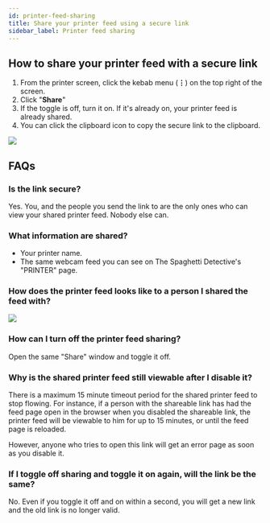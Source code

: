 ```yaml
---
id: printer-feed-sharing
title: Share your printer feed using a secure link
sidebar_label: Printer feed sharing
---
```


## How to share your printer feed with a secure link

1. From the printer screen, click the kebab menu (**⋮**) on the top right of the screen. 
1. Click "**Share**"
1. If the toggle is off, turn it on. If it's already on, your printer feed is already shared.
1. You can click the clipboard icon to copy the secure link to the clipboard.

![](/img/user_guides/helpdocs/printer-feed-sharing.gif)

## FAQs

### Is the link secure?

Yes. You, and the people you send the link to are the only ones who can view your shared printer feed. Nobody else can.

### What information are shared?

* Your printer name.
* The same webcam feed you can see on The Spaghetti Detective's "PRINTER" page.

### How does the printer feed looks like to a person I shared the feed with?

![](/img/user_guides/helpdocs/shared-printer-feed.jpg)

### How can I turn off the printer feed sharing?

Open the same "Share" window and toggle it off.

### Why is the shared printer feed still viewable after I disable it?

There is a maximum 15 minute timeout period for the shared printer feed to stop flowing. For instance, if a person with the shareable link has had the feed page open in the browser when you disabled the shareable link, the printer feed will be viewable to him for up to 15 minutes, or until the feed page is reloaded.

However, anyone who tries to open this link will get an error page as soon as you disable it.

### If I toggle off sharing and toggle it on again, will the link be the same?

No. Even if you toggle it off and on within a second, you will get a new link and the old link is no longer valid.